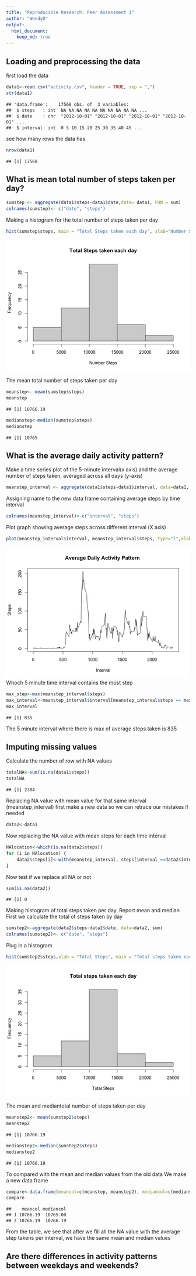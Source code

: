```yaml
---
title: "Reproducible Research: Peer Assessment 1"
author: "WendyD"
output: 
  html_document:
    keep_md: true
---
```


## Loading and preprocessing the data
first load the data

```r
data1<-read.csv("activity.csv", header = TRUE, sep = ",")
str(data1)
```

```
## 'data.frame':	17568 obs. of  3 variables:
##  $ steps   : int  NA NA NA NA NA NA NA NA NA NA ...
##  $ date    : chr  "2012-10-01" "2012-10-01" "2012-10-01" "2012-10-01" ...
##  $ interval: int  0 5 10 15 20 25 30 35 40 45 ...
```

see how many rows the data has

```r
nrow(data1)
```

```
## [1] 17568
```

## What is mean total number of steps taken per day?

```r
sumstep <- aggregate(data1$steps~data1$date,data= data1, FUN = sum)
colnames(sumstep)<- c("date", "steps")
```


Making a histogram for the total number of steps taken per day

```r
hist(sumstep$steps, main = "Total Steps taken each day", xlab="Number Steps")
```

![](PA1_template_files/figure-html/unnamed-chunk-4-1.png)<!-- -->

The mean total number of steps taken per day

```r
meanstep<- mean(sumstep$steps)
meanstep
```

```
## [1] 10766.19
```

```r
medianstep<-median(sumstep$steps)
medianstep
```

```
## [1] 10765
```


## What is the average daily activity pattern?
Make a time series plot of the 5-minute interval(x axis) and the average number of steps taken, averaged across all days (y-axis)


```r
meanstep_interval <- aggregate(data1$steps~data1$interval, data=data1, mean)
```

Assigning name to the new data frame containing average steps by time interval

```r
colnames(meanstep_interval)<-c("interval", "steps")
```

Plot graph showing average steps across different interval (X axis)

```r
plot(meanstep_interval$interval, meanstep_interval$steps, type="l",xlab="Interval", ylab="Steps", main= "Average Daily Activity Pattern ")
```

![](PA1_template_files/figure-html/unnamed-chunk-8-1.png)<!-- -->
Whoch 5 minute time interval contains the most step

```r
max_step<-max(meanstep_interval$steps)
max_interval<-meanstep_interval$interval[meanstep_interval$steps == max_step]
max_interval
```

```
## [1] 835
```
The 5 minute interval where there is max of average steps taken is 835

## Imputing missing values
Calculate the number of row with NA values

```r
totalNA<-sum(is.na(data1$steps))
totalNA
```

```
## [1] 2304
```
Replacing NA value with mean value for that same interval (meanstep_interval)
first make a new data so we can retrace our mistakes if needed

```r
data2<-data1
```
Now replacing the NA value with mean steps for each time interval

```r
NAlocation<-which(is.na(data2$steps))
for (i in NAlocation) {
    data2$steps[i]<-with(meanstep_interval, steps[interval ==data2$interval[i]])
}
```
Now test if we replace all NA or not

```r
sum(is.na(data2))
```

```
## [1] 0
```
Making histogram of total steps taken per day. Report mean and median
First we calculate the total of steps taken by day

```r
sumstep2<-aggregate(data2$steps~data2$date, data=data2, sum)
colnames(sumstep2)<- c("date", "steps")
```
Plug in a histogram


```r
hist(sumstep2$steps,xlab = "Total Steps", main = "Total steps taken each day")
```

![](PA1_template_files/figure-html/unnamed-chunk-15-1.png)<!-- -->

The mean and mediantotal number of steps taken per day


```r
meanstep2<- mean(sumstep2$steps)
meanstep2
```

```
## [1] 10766.19
```

```r
medianstep2<-median(sumstep2$steps)
medianstep2
```

```
## [1] 10766.19
```

To compared with the mean and median values from the old data
We make a new data frame

```r
compare<-data.frame(meancol=c(meanstep, meanstep2), mediancol=c(medianstep, medianstep2))
compare
```

```
##    meancol mediancol
## 1 10766.19  10765.00
## 2 10766.19  10766.19
```
From the table, we see that after we fill all the NA value with the average step takens per interval, we have the same mean and median values



## Are there differences in activity patterns between weekdays and weekends?


